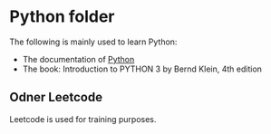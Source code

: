 # Python folder 
The following is mainly used to learn Python: 
+ The documentation of [Python ]( https://docs.python.org/3/)
+ The book: Introduction to PYTHON 3 by Bernd Klein, 4th edition
## Odner Leetcode
Leetcode is used for training purposes. 
